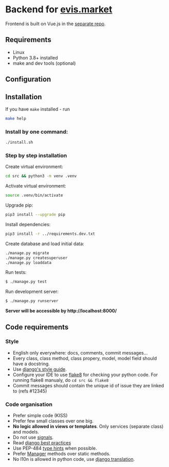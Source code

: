 # Backend for [evis.market](https://evis.market/)

Frontend is built on Vue.js in the [separate repo](https://github.com/evis-market/web-interface-frontend).

## Requirements
* Linux
* Python 3.8+ installed
* make and dev tools (optional)

## Configuration


## Installation

If you have `make` installed - run
```sh
make help
```

### Install by one command:
```sh
./install.sh
```

### Step by step installation

Create virtual environment:
```sh
cd src && python3 -m venv .venv
```

Activate virtual environment:
```sh
source .venv/bin/activate
```

Upgrade pip:
```sh
pip3 install --upgrade pip
```

Install dependencies:
```sh
pip3 install -r ../requirements.dev.txt
```

Create database and load initial data:
```sh
./manage.py migrate
./manage.py createsuperuser
./manage.py loaddata
```

Run tests:
```bash
$ ./manage.py test
```

Run development server:

```bash
$ ./manage.py runserver

```

**Server will be accessible by http://localhost:8000/**

## Code requirements

### Style

* English only everywhere: docs, comments, commit messages...
* Every class, class method, class propery, model, model field should have a docstring.
* Use [django's style guide](https://docs.djangoproject.com/en/dev/internals/contributing/writing-code/coding-style/#model-style).
* Configure your IDE to use [flake8](https://pypi.python.org/pypi/flake8) for checking your python code. For running flake8 manualy, do `cd src && flake8`
* Commit messages should contain the unique id of issue they are linked to (refs #12345)

### Code organisation

* Prefer simple code (KISS)
* Prefer few small classes over one big.
* **No logic allowed in views or templates**. Only services (separate class) and models.
* Do not use [signals](https://docs.djangoproject.com/en/3.2/topics/signals/).
* Read [django best practices](http://django-best-practices.readthedocs.io/en/latest/index.html)
* Use PEP-484 [type hints](https://www.python.org/dev/peps/pep-0484/) when possible.
* Prefer [Manager](https://docs.djangoproject.com/en/3.2/topics/db/managers/) methods over static methods.
* No l10n is allowed in python code, use [django translation](https://docs.djangoproject.com/en/3.2/topics/i18n/translation/).
